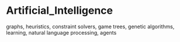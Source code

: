 # Artificial_Intelligence
 graphs, heuristics, constraint solvers, game trees, genetic algorithms, learning, natural language processing, agents
